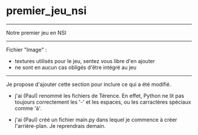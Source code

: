 # premier_jeu_nsi

---

Notre premier jeu en NSI

---

Fichier "Image" :
- textures utilisés pour le jeu, sentez vous libre d'en ajouter
- ne sont en aucun cas obligés d'être intégré au jeu

---

Je propose d'ajouter cette section pour inclure ce qui a été modifié.

 - j'ai (Paul) renommé les fichiers de Térence. En effet, Python ne lit pas toujours correctement les '-' et les espaces, ou les carractères spéciaux comme 'à'.

 - j'ai (Paul) créé un fichier main.py dans lequel je commence à créer l'arrière-plan. Je reprendrais demain.
